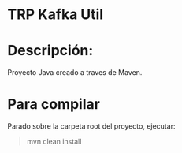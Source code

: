 # TRP Kafka Util #

Descripción:
============

Proyecto Java creado a traves de Maven. 

Para compilar
=======================================

Parado sobre la carpeta root del proyecto, ejecutar:

> mvn clean install
